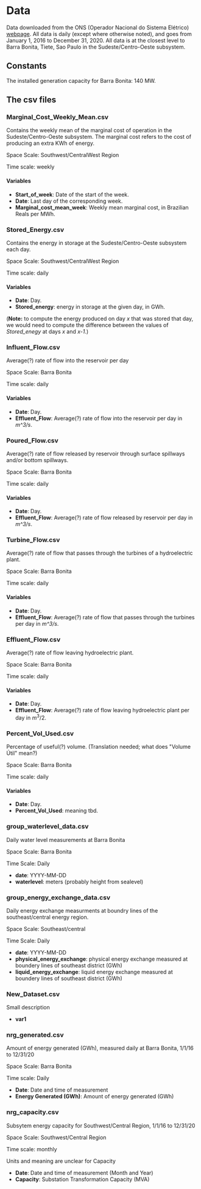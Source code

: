 # Data

Data downloaded from the ONS (Operador Nacional do Sistema Elétrico) [webpage](http://www.ons.org.br/paginas/resultados-da-operacao/historico-da-operacao).
All data is daily (except where otherwise noted), and goes from January 1, 2016 to December 31, 2020. 
All data is at the closest level to Barra Bonita, Tiete, Sao Paulo in the Sudeste/Centro-Oeste subsystem. 

## Constants

The installed generation capacity for Barra Bonita: 140 MW.

## The csv files

### Marginal_Cost_Weekly_Mean.csv
Contains the weekly mean of the marginal cost of operation in the Sudeste/Centro-Oeste subsystem.
The marginal cost refers to the cost of producing an extra KWh of energy. 

Space Scale: Southwest/CentralWest Region

Time scale: weekly

#### Variables
- **Start_of_week**: Date of the start of the week. 
- **Date**: Last day of the corresponding week. 
- **Marginal_cost_mean_week**: Weekly mean marginal cost, in Brazilian Reals per MWh. 

### Stored_Energy.csv
Contains the energy in storage at the Sudeste/Centro-Oeste subsystem each day.

Space Scale: Southwest/CentralWest Region

Time scale: daily

#### Variables
- **Date**: Day.
- **Stored_energy**: energy in storage at the given day, in GWh. 

(**Note:** to compute the energy produced on day *x* that was stored that day, we would need to compute the difference between the values of *Stored_enegy* at days *x* and *x-1*.)  

### Influent_Flow.csv
Average(?) rate of flow into the reservoir per day

Space Scale: Barra Bonita

Time scale: daily

#### Variables
- **Date**: Day.
- **Effluent_Flow**: Average(?) rate of flow into the reservoir per day in *m^3/s*.

### Poured_Flow.csv
Average(?) rate of flow released by reservoir through surface spillways and/or bottom spillways.

Space Scale: Barra Bonita

Time scale: daily

#### Variables
- **Date**: Day.
- **Effluent_Flow**: Average(?) rate of flow released by reservoir per day in *m^3/s*.

### Turbine_Flow.csv
Average(?) rate of flow that passes through the turbines of a hydroelectric plant.

Space Scale: Barra Bonita

Time scale: daily

#### Variables
- **Date**: Day.
- **Effluent_Flow**: Average(?) rate of flow that passes through the turbines per day in *m^3/s*.

### Effluent_Flow.csv
Average(?) rate of flow leaving hydroelectric plant.

Space Scale: Barra Bonita

Time scale: daily

#### Variables
- **Date**: Day.
- **Effluent_Flow**: Average(?) rate of flow leaving hydroelectric plant per day in $m^3/2$.

### Percent_Vol_Used.csv
Percentage of useful(?) volume. (Translation needed; what does "Volume Útil" mean?)

Space Scale: Barra Bonita

Time scale: daily

#### Variables
- **Date**: Day.
- **Percent_Vol_Used**: meaning tbd.

### group_waterlevel_data.csv

Daily water level measurements at Barra Bonita

Space Scale: Barra Bonita

Time Scale: Daily 



- **date**: YYYY-MM-DD
- **waterlevel**: meters (probably height from sealevel)

### group_energy_exchange_data.csv

Daily energy exchange measurments at boundry lines of the southeast/central energy region.

Space Scale: Southeast/central

Time Scale: Daily



- **date**: YYYY-MM-DD
- **physical_energy_exchange**: physical energy exchange measured at boundery lines of southeast district (GWh)
- **liquid_energy_exchange**: liquid energy exchange measured at boundery lines of southeast district (GWh)

### New_Dataset.csv
Small description
- **var1**


### nrg_generated.csv
Amount of energy generated (GWh), measured daily at Barra Bonita, 1/1/16 to 12/31/20

Space Scale: Barra Bonita

Time scale: Daily

- **Date**: Date and time of measurement
- **Energy Generated (GWh)**: Amount of energy generated (GWh)

### nrg_capacity.csv
Subsytem energy capacity for Southwest/Central Region, 1/1/16 to 12/31/20

Space Scale: Southwest/Central Region

Time scale: monthly

Units and meaning are unclear for Capacity
- **Date**: Date and time of measurement (Month and Year)
- **Capacity**: Substation Transformation Capacity (MVA)
